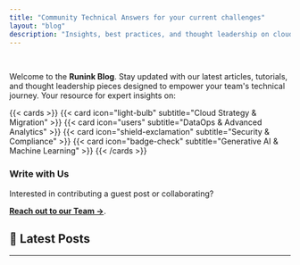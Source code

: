 ```yaml
---
title: "Community Technical Answers for your current challenges"
layout: "blog"
description: "Insights, best practices, and thought leadership on cloud infrastructure, data engineering, generative AI, and industry trends from the Runink team."
---
```


<br>

Welcome to the **Runink Blog**. Stay updated with our latest articles, tutorials, and thought leadership pieces designed to empower your team's technical journey. Your resource for expert insights on:

{{< cards >}}
  {{< card icon="light-bulb" subtitle="Cloud Strategy & Migration" >}}
  {{< card icon="users" subtitle="DataOps & Advanced Analytics" >}}
  {{< card icon="shield-exclamation" subtitle="Security & Compliance" >}}
  {{< card icon="badge-check" subtitle="Generative AI & Machine Learning" >}}
{{< /cards >}}


### Write with Us

Interested in contributing a guest post or collaborating? 

[**Reach out to our Team →**](/contact).


## 📝 Latest Posts

---

